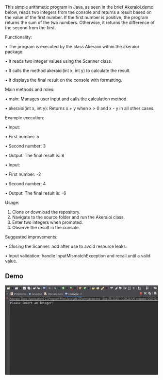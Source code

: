 This simple arithmetic program in Java, as seen in the brief Akeraioi.demo below, reads two integers from the console and returns a result based on the value of the first number. 
If the first number is positive, the program returns the sum of the two numbers. Otherwise, it returns the difference of the second from the first.

Functionality:

• The program is executed by the class Akeraioi within the akeraioi package.

• It reads two integer values using the Scanner class.

• It calls the method akeraioi(int x, int y) to calculate the result.

• It displays the final result on the console with formatting.

Main methods and roles: 

• main: Manages user input and calls the calculation method. 

• akeraioi(int x, int y): Returns x + y when x > 0 and x - y in all other cases.

Example execution:

• Input:

• First number: 5

• Second number: 3

• Output: The final result is: 8

• Input:

• First number: -2

• Second number: 4

• Output: The final result is: -6

Usage:
1. Clone or download the repository.
2. Navigate to the source folder and run the Akeraioi class.
3. Enter two integers when prompted.
4. Observe the result in the console.

Suggested improvements:

• Closing the Scanner: add after use to avoid resource leaks.

• Input validation: handle InputMismatchException and recall until a valid value.

## Demo

![Παρουσίαση Εφαρμογής](Akeraioi.gif)


